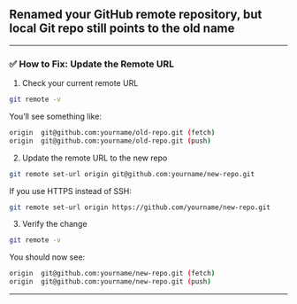 ## Renamed your GitHub remote repository, but local Git repo still points to the old name 

---

### ✅ How to Fix: Update the Remote URL

1. Check your current remote URL
```bash
git remote -v
```
You’ll see something like:
```bash
origin  git@github.com:yourname/old-repo.git (fetch)
origin  git@github.com:yourname/old-repo.git (push)
```
2. Update the remote URL to the new repo
```bash
git remote set-url origin git@github.com:yourname/new-repo.git
```
If you use HTTPS instead of SSH:
```bash
git remote set-url origin https://github.com/yourname/new-repo.git
```
3. Verify the change
```bash
git remote -v
```
You should now see:
```bash
origin  git@github.com:yourname/new-repo.git (fetch)
origin  git@github.com:yourname/new-repo.git (push)
```

---
